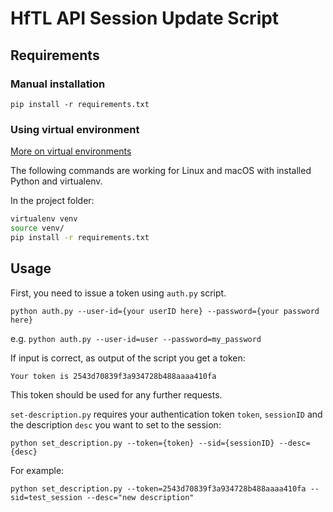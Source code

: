# HfTL API Session Update Script

## Requirements
### Manual installation
```
pip install -r requirements.txt
```

### Using virtual environment
[More on virtual environments](https://docs.python.org/3/tutorial/venv.html)

The following commands are working for Linux and macOS with installed Python and virtualenv.

In the project folder:
```bash
virtualenv venv
source venv/
pip install -r requirements.txt
```

## Usage
First, you need to issue a token using `auth.py` script.
```
python auth.py --user-id={your userID here} --password={your password here}
```
e.g. `python auth.py --user-id=user --password=my_password`

If input is correct, as output of the script you get a token:
```
Your token is 2543d70839f3a934728b488aaaa410fa
```

This token should be used for any further requests.

`set-description.py` requires your authentication token `token`, `sessionID` and the description `desc` you want to set to the session:
```
python set_description.py --token={token} --sid={sessionID} --desc={desc}
```

For example:
```
python set_description.py --token=2543d70839f3a934728b488aaaa410fa --sid=test_session --desc="new description"
```